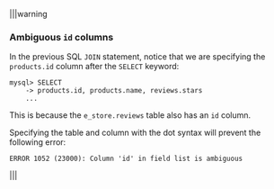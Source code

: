 |||warning
### Ambiguous `id` columns

In the previous SQL `JOIN` statement, notice that we are specifying the `products.id` column after the `SELECT` keyword:

```
mysql> SELECT 
    -> products.id, products.name, reviews.stars 
    ...
```

This is because the `e_store.reviews` table also has an `id` column. 

Specifying the table and column with the dot syntax will prevent the following error: 

```
ERROR 1052 (23000): Column 'id' in field list is ambiguous
```

|||